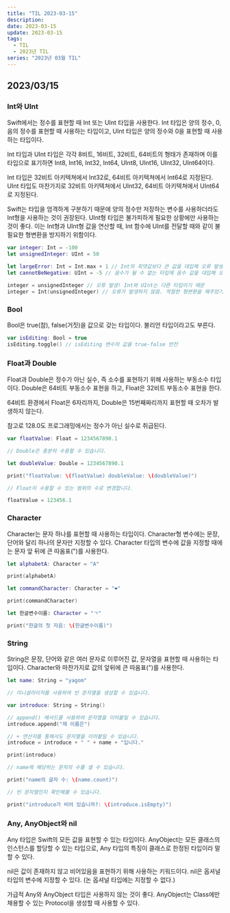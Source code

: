 ```yaml
---
title: "TIL 2023-03-15"
description:
date: 2023-03-15
update: 2023-03-15
tags:
  - TIL
  - 2023년 TIL
series: "2023년 03월 TIL"
---
```


## 2023/03/15

### Int와 UInt
Swift에서는 정수를 표현할 때 Int 또는 UInt 타입을 사용한다. Int 타입은 양의 정수, 0, 음의 정수를 표현할 때 사용하는 타입이고, UInt 타입은 양의 정수와 0을 표현할 때 사용하는 타입이다.

Int 타입과 UInt 타입은 각각 8비트, 16비트, 32비트, 64비트의 형태가 존재하며 이를 타입으로 표기하면 Int8, Int16, Int32, Int64, UInt8, UInt16, UInt32, UInt64이다.

Int 타입은 32비트 아키텍쳐에서 Int32로, 64비트 아키텍쳐에서 Int64로 지정된다. UInt 타입도 마찬가지로 32비트 아키텍쳐에서 UInt32, 64비트 아키텍쳐에서 UInt64로 지정된다.

Swift는 타입을 엄격하게 구분하기 때문에 양의 정수만 저장하는 변수를 사용하더라도 Int형을 사용하는 것이 권장된다. UInt형 타입은 불가피하게 필요한 상황에만 사용하는 것이 좋다. 이는 Int형과 UInt형 값을 연산할 때, Int 함수에 UInt를 전달할 때와 같이 불필요한 형변환을 방지하기 위함이다.

``` swift
var integer: Int = -100
let unsignedInteger: UInt = 50

let largeError: Int = Int.max + 1 // Int의 최댓값보다 큰 값을 대입해 오류 발생
let cannotBeNegative: UInt = -5 // 음수가 될 수 없는 타입에 음수 값을 대입해 오류 발생

integer = unsignedInteger // 오류 발생! Int와 UInt는 다른 타입이기 때문
integer = Int(unsignedInteger) // 오류가 발생하지 않음. 적절한 형변환을 해주었기 때문
```

### Bool
Bool은 true(참), false(거짓)을 값으로 갖는 타입이다. 불리언 타입이라고도 부른다.
```swift
var isEditing: Bool = true
isEditing.toggle() // isEditing 변수의 값을 true-false 반전
```

### Float과 Double
Float과 Double은 정수가 아닌 실수, 즉 소수를 표현하기 위해 사용하는 부동소수 타입이다. Double은 64비트 부동소수 표현을 하고, Float은 32비트 부동소수 표현을 한다.

64비트 환경에서 Float은 6자리까지, Double은 15번째짜리까지 표현할 때 오차가 발생하지 않는다.

참고로 128.0도 프로그래밍에서는 정수가 아닌 실수로 취급된다.
```swift
var floatValue: Float = 1234567890.1

// Double은 충분히 수용할 수 있습니다.

let doubleValue: Double = 1234567890.1

print("floatValue: \(floatValue) doubleValue: \(doubleValue)")

// Float이 수용할 수 있는 범위의 수로 변경합니다.

floatValue = 123456.1
```

### Character
Character는 문자 하나를 표현할 때 사용하는 타입이다. Character형 변수에는 문장, 단어와 달리 하나의 문자만 지정할 수 있다. Character 타입의 변수에 값을 지정할 때에는 문자 앞 뒤에 큰 따옴표(")를 사용한다.
```swift
let alphabetA: Character = "A"

print(alphabetA)

let commandCharacter: Character = "❤️"

print(commandCharacter)

let 한글변수이름: Character = "ㄱ"

print("한글의 첫 자음: \(한글변수이름)")
```

### String
String은 문장, 단어와 같은 여러 문자로 이루어진 값, 문자열을 표현할 때 사용하는 타입이다. Character와 마찬가지로 값의 앞뒤에 큰 따옴표(")를 사용한다.
```swift
let name: String = "yagom"

// 이니셜라이저를 사용하여 빈 문자열을 생성할 수 있습니다.

var introduce: String = String()

// append() 메서드를 사용하여 문자열을 이어붙일 수 있습니다.
introduce.append("제 이름은")

// + 연산자를 통해서도 문자열을 이어붙일 수 있습니다.
introduce = introduce + " " + name + "입니다."

print(introduce)

// name에 해당하는 문자의 수를 셀 수 있습니다.

print("name의 글자 수: \(name.count)")

// 빈 문자열인지 확인해볼 수 있습니다.

print("introduce가 비어 있습니까?: \(introduce.isEmpty)")
```

### Any, AnyObject와 nil
Any 타입은 Swift의 모든 값을 표현할 수 있는 타입이다. AnyObject는 모든 클래스의 인스턴스를 할당할 수 있는 타입으로, Any 타입의 특징이 클래스로 한정된 타입이라 말할 수 있다.

nil은 값이 존재하지 않고 비어있음을 표현하기 위해 사용하는 키워드이다. nil은 옵셔널 타입의 변수에 지정할 수 있다. (논 옵셔널 타입에는 지정할 수 없다.)

가급적 Any와 AnyObject 타입은 사용하지 않는 것이 좋다. AnyObject는 Class에만 채용할 수 있는 Protocol을 생성할 때 사용할 수 있다.